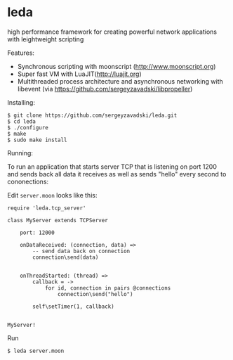 leda
====

high performance framework for creating powerful network applications with leightweight scripting

Features:

* Synchronous scripting with moonscript (http://www.moonscript.org)
* Super fast VM with LuaJIT(http://luajit.org)
* Multithreaded process architecture and asynchronous networking with libevent (via https://github.com/sergeyzavadski/libpropeller)

Installing:

    $ git clone https://github.com/sergeyzavadski/leda.git
    $ cd leda
    $ ./configure
    $ make
    $ sudo make install
    

Running:

To run an application that starts server TCP that is listening on port 1200 and sends back all data it receives as well as sends "hello" every second to cononections:

Edit `server.moon` looks like this:

    require 'leda.tcp_server'
    
	class MyServer extends TCPServer
    
        port: 12000
    
        onDataReceived: (connection, data) =>
            -- send data back on connection
            connection\send(data)
        
	
        onThreadStarted: (thread) =>
            callback = -> 
                for id, connection in pairs @connections
                    connection\send("hello") 
            
            self\setTimer(1, callback)    
    
  
    MyServer!    

Run

    $ leda server.moon


  
		

